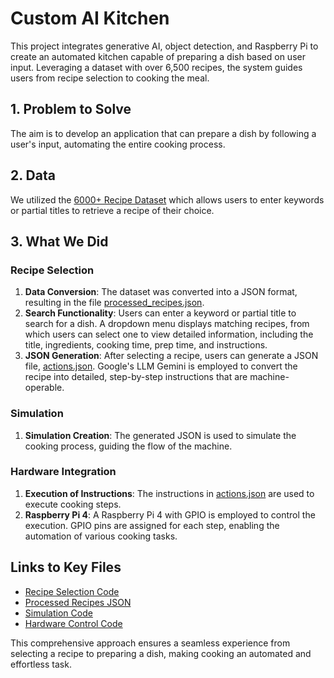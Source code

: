 # Custom AI Kitchen

This project integrates generative AI, object detection, and Raspberry Pi to create an automated kitchen capable of preparing a dish based on user input. Leveraging a dataset with over 6,500 recipes, the system guides users from recipe selection to cooking the meal.

## 1. Problem to Solve

The aim is to develop an application that can prepare a dish by following a user's input, automating the entire cooking process.

## 2. Data

We utilized the [6000+ Recipe Dataset](https://www.kaggle.com/datasets/kanishk307/6000-indian-food-recipes-dataset) which allows users to enter keywords or partial titles to retrieve a recipe of their choice.

## 3. What We Did

### Recipe Selection

1. **Data Conversion**: The dataset was converted into a JSON format, resulting in the file [processed_recipes.json](https://github.com/jithin-rajesh/Custom-AI-Kitchen/blob/main/processed_recipes.json).
2. **Search Functionality**: Users can enter a keyword or partial title to search for a dish. A dropdown menu displays matching recipes, from which users can select one to view detailed information, including the title, ingredients, cooking time, prep time, and instructions.
3. **JSON Generation**: After selecting a recipe, users can generate a JSON file, [actions.json](). Google's LLM Gemini is employed to convert the recipe into detailed, step-by-step instructions that are machine-operable.

### Simulation

1. **Simulation Creation**: The generated JSON is used to simulate the cooking process, guiding the flow of the machine.

### Hardware Integration

1. **Execution of Instructions**: The instructions in [actions.json](https://github.com/jithin-rajesh/Custom-AI-Kitchen/blob/main/actions.json) are used to execute cooking steps.
2. **Raspberry Pi 4**: A Raspberry Pi 4 with GPIO is employed to control the execution. GPIO pins are assigned for each step, enabling the automation of various cooking tasks.

## Links to Key Files

- [Recipe Selection Code](https://github.com/jithin-rajesh/Custom-AI-Kitchen/blob/main/recipe_app.py)
- [Processed Recipes JSON](https://github.com/jithin-rajesh/Custom-AI-Kitchen/blob/main/processed_recipes.json)
- [Simulation Code](https://github.com/jithin-rajesh/Custom-AI-Kitchen/blob/main/)
- [Hardware Control Code](https://github.com/jithin-rajesh/Custom-AI-Kitchen/blob/main/hardware.py)

This comprehensive approach ensures a seamless experience from selecting a recipe to preparing a dish, making cooking an automated and effortless task.
